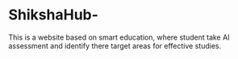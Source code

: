 # ShikshaHub-
This is a website based on smart education, where student take AI assessment and identify there target areas for effective studies.
